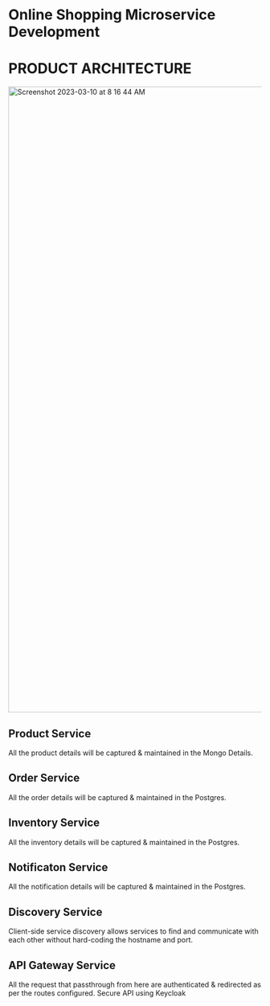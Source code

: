 # Online Shopping Microservice Development

# PRODUCT ARCHITECTURE

<img width="1245" alt="Screenshot 2023-03-10 at 8 16 44 AM" src="https://user-images.githubusercontent.com/11393142/224379141-924ed995-c6cd-4024-af4b-3e1d7556835f.png">

## Product Service
All the product details will be captured & maintained in the Mongo Details.
## Order Service
All the order details will be captured & maintained in the Postgres.
## Inventory Service
All the inventory details will be captured & maintained in the Postgres.
## Notificaton Service
All the notification details will be captured & maintained in the Postgres.
## Discovery Service
Client-side service discovery allows services to find and communicate with each other without hard-coding the hostname and port. 
## API Gateway Service
All the request that passthrough from here are authenticated & redirected as per the routes configured. 
Secure API using Keycloak
